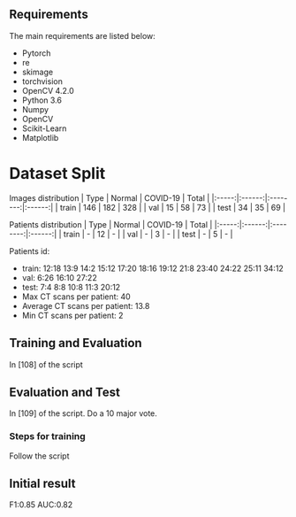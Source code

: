 ## Requirements

The main requirements are listed below:

* Pytorch
* re
* skimage
* torchvision
* OpenCV 4.2.0
* Python 3.6
* Numpy
* OpenCV
* Scikit-Learn
* Matplotlib


# Dataset Split
Images distribution
|  Type | Normal | COVID-19 |  Total |
|:-----:|:------:|:--------:|:------:|
| train |  146   |    182   |   328  |
|  val  |   15   |     58   |    73  |
|  test |   34   |     35   |    69  |

Patients distribution
|  Type | Normal | COVID-19 |  Total |
|:-----:|:------:|:--------:|:------:|
| train |    -   |     12   |    -   |
|  val  |    -   |      3   |    -   |
|  test |    -   |      5   |    -   |

Patients id:
* train: 12:18  13:9  14:2  15:12  17:20  18:16  19:12  21:8  23:40  24:22  25:11  34:12
* val: 6:26  16:10  27:22 
* test: 7:4  8:8  10:8  11:3  20:12
* Max CT scans per patient: 40
* Average CT scans per patient: 13.8
* Min CT scans per patient: 2




## Training and Evaluation
   In [108] of the script

## Evaluation and Test
   In [109] of the script. Do a 10 major vote.

### Steps for training
   Follow the script

## Initial result
   F1:0.85 AUC:0.82
